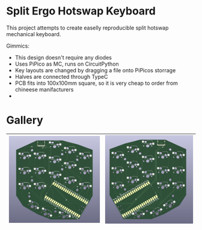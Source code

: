 # Split Ergo Hotswap Keyboard 

This project attempts to create easelly reproducible split hotswap mechanical
keyboard. 

Gimmics: 
+ This design doesn't require any diodes
+ Uses PiPico as MC, runs on CircuitPython
+ Key layouts are changed by dragging a file onto PiPicos storrage
+ Halves are connected through TypeC
+ PCB fits into 100x100mm square, so it is very cheap to order from chineese manifacturers
+

# Gallery


| ![PCB](Media/left_board.png) | ![PCB](Media/right.png) |
|------------------------------|-------------------------|
